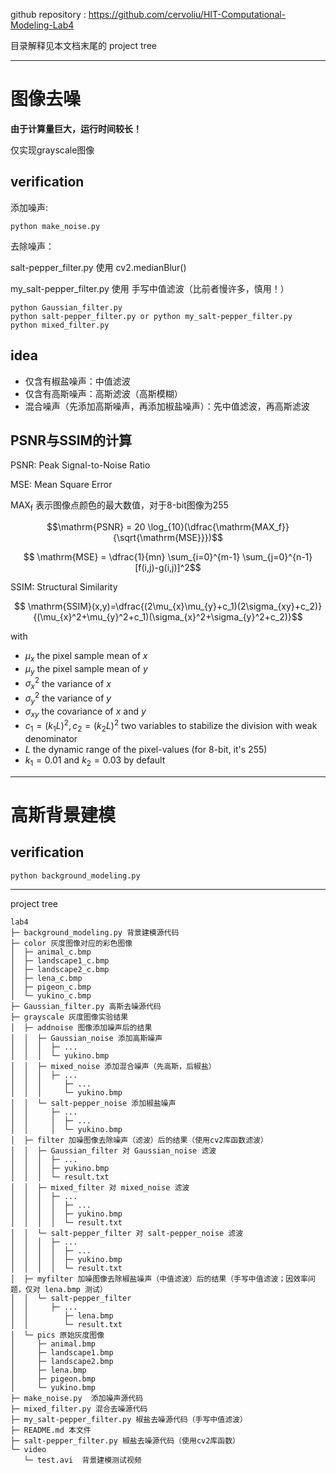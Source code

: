 github repository : https://github.com/cervoliu/HIT-Computational-Modeling-Lab4

目录解释见本文档末尾的 project tree

--- 

# 图像去噪
**由于计算量巨大，运行时间较长！**

仅实现grayscale图像

## verification
添加噪声:
```
python make_noise.py
```

去除噪声：

salt-pepper_filter.py 使用 cv2.medianBlur()

my_salt-pepper_filter.py 使用 手写中值滤波（比前者慢许多，慎用！）

```
python Gaussian_filter.py
python salt-pepper_filter.py or python my_salt-pepper_filter.py
python mixed_filter.py
```

## idea
- 仅含有椒盐噪声：中值滤波
- 仅含有高斯噪声：高斯滤波（高斯模糊）
- 混合噪声（先添加高斯噪声，再添加椒盐噪声）：先中值滤波，再高斯滤波

## PSNR与SSIM的计算

PSNR: Peak Signal-to-Noise Ratio

MSE: Mean Square Error

$\mathrm{MAX_f}$ 表示图像点颜色的最大数值，对于8-bit图像为255

$$\mathrm{PSNR} = 20 \log_{10}(\dfrac{\mathrm{MAX_f}}{\sqrt{\mathrm{MSE}}})$$

$$ \mathrm{MSE} = \dfrac{1}{mn} \sum_{i=0}^{m-1} \sum_{j=0}^{n-1}  [f(i,j)-g(i,j)]^2$$

SSIM: Structural Similarity

$$ \mathrm{SSIM}(x,y)=\dfrac{(2\mu_{x}\mu_{y}+c_1)(2\sigma_{xy}+c_2)}{(\mu_{x}^2+\mu_{y}^2+c_1)(\sigma_{x}^2+\sigma_{y}^2+c_2)}$$

with
- $\mu_{x}$ the pixel sample mean of $x$
- $\mu_{y}$ the pixel sample mean of $y$
- $\sigma_{x}^2$ the variance of $x$
- $\sigma_{y}^2$ the variance of $y$
- $\sigma_{xy}$ the covariance of $x$ and $y$
- $c_1=(k_1L)^2, c_2=(k_2L)^2$ two variables to stabilize the division with weak denominator
- $L$ the dynamic range of the pixel-values (for 8-bit, it's 255)
- $k_1=0.01$ and $k_2=0.03$ by default

---

# 高斯背景建模

## verification
```
python background_modeling.py
```

---

project tree

```
lab4
├─ background_modeling.py 背景建模源代码
├─ color 灰度图像对应的彩色图像
│  ├─ animal_c.bmp
│  ├─ landscape1_c.bmp
│  ├─ landscape2_c.bmp
│  ├─ lena_c.bmp
│  ├─ pigeon_c.bmp
│  └─ yukino_c.bmp
├─ Gaussian_filter.py 高斯去噪源代码
├─ grayscale 灰度图像实验结果
│  ├─ addnoise 图像添加噪声后的结果
│  │  ├─ Gaussian_noise 添加高斯噪声
│  │  │  ├─ ...
│  │  │  └─ yukino.bmp
│  │  ├─ mixed_noise 添加混合噪声（先高斯，后椒盐）
│  │  │  ├─ ...
│  │  │     ├─ ...
│  │  │     └─ yukino.bmp
│  │  └─ salt-pepper_noise 添加椒盐噪声
│  │     ├─ ...
│  │     │  ├─ ...
│  │     │  └─ yukino.bmp
│  ├─ filter 加噪图像去除噪声（滤波）后的结果（使用cv2库函数滤波）
│  │  ├─ Gaussian_filter 对 Gaussian_noise 滤波
│  │  │  ├─ ...
│  │  │  ├─ yukino.bmp
│  │  │  └─ result.txt
│  │  ├─ mixed_filter 对 mixed_noise 滤波
│  │  │  ├─ ...
│  │  │  │  ├─ ...
│  │  │  │  ├─ yukino.bmp
│  │  │  │  └─ result.txt
│  │  └─ salt-pepper_filter 对 salt-pepper_noise 滤波
│  │  │  ├─ ...
│  │  │  │  ├─ ...
│  │  │  │  ├─ yukino.bmp
│  │  │  │  └─ result.txt
│  ├─ myfilter 加噪图像去除椒盐噪声（中值滤波）后的结果（手写中值滤波；因效率问题，仅对 lena.bmp 测试）
│  │  └─ salt-pepper_filter
│  │     ├─ ...
│  │        ├─ lena.bmp
│  │        └─ result.txt
│  └─ pics 原始灰度图像
│     ├─ animal.bmp
│     ├─ landscape1.bmp
│     ├─ landscape2.bmp
│     ├─ lena.bmp
│     ├─ pigeon.bmp
│     └─ yukino.bmp
├─ make_noise.py  添加噪声源代码
├─ mixed_filter.py 混合去噪源代码
├─ my_salt-pepper_filter.py 椒盐去噪源代码（手写中值滤波）
├─ README.md 本文件
├─ salt-pepper_filter.py 椒盐去噪源代码（使用cv2库函数）
└─ video
   └─ test.avi  背景建模测试视频

```